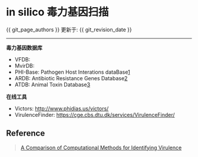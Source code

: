 # in silico 毒力基因扫描

{{ git_page_authors }} 更新于: {{ git_revision_date }}

---

**毒力基因数据库**

- VFDB:
- MvirDB:
- PHI-Base: Pathogen Host Interations dataBase[1](https://journals.plos.org/plosone/article?id=10.1371/journal.pone.0042517#pone.0042517-Winnenburg1)
- ARDB: Antibiotic Resistance Genes Database[2](https://journals.plos.org/plosone/article?id=10.1371/journal.pone.0042517#pone.0042517-Liu1)
- ATDB: Animal Toxin Database[3](https://journals.plos.org/plosone/article?id=10.1371/journal.pone.0042517#pone.0042517-He1)


**在线工具**

- Victors: http://www.phidias.us/victors/
- VirulenceFinder: https://cge.cbs.dtu.dk/services/VirulenceFinder/

## Reference

> [A Comparison of Computational Methods for Identifying Virulence]( Factorshttps://journals.plos.org/plosone/article?id=10.1371/journal.pone.0042517)
